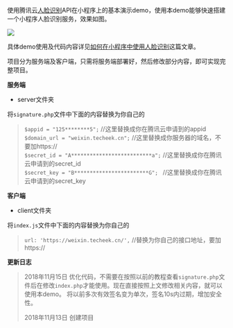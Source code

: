 使用腾讯云[人脸识别](https://cloud.tencent.com/product/FaceRecognition)API在小程序上的基本演示demo，使用本demo能够快速搭建一个小程序人脸识别服务，效果如图。

![](https://techeek-cn-1251732175.cos.ap-chengdu.myqcloud.com/wx_AI_face/1542109707502.png)

具体demo使用及代码内容详见[如何在小程序中使用人脸识别](https://www.techeek.cn/wx-AI-face)这篇文章。

项目分为服务端及客户端，只需将服务端部署好，然后修改部分内容，即可实现完整项目。

**服务端**
- server文件夹

将`signature.php`文件中下面的内容替换为你自己的
> `$appid = "125********5";`  //这里替换成你在腾讯云申请到的appid  
> `$domain_url = "weixin.techeek.cn";`  //这里替换成你服务器的域名，不要加https://  
> `$secret_id = "A**************************a";`  //这里替换成你在腾讯云申请到的secret_id  
> `$secret_key = "B************************G"; ` //这里替换成你在腾讯云申请到的secret_key 

**客户端**
- client文件夹

将`index.js`文件中下面的内容替换为你自己的
> `url: 'https://weixin.techeek.cn/',` //替换为你自己的接口地址，要加https://

**更新日志**

> 2018年11月15日 优化代码，不需要在按照以前的教程查看`signature.php`文件后在修改`index.php`才能使用。现在直接按照上文修改相关内容，就可以使用本demo。 将以前多次有效签名变为单次，签名10s内过期，增加安全性。  
> 
> 2018年11月13日 创建项目